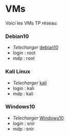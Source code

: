 # VMs
Voici les VMs TP réseau: 

  ### Debian10
 - *Telecharger* [debian10](https://drive.google.com/file/d/1eUI_JRcL4XbkX-b0Pb5Z0B1GBilace7Y/view?usp=drive_link)
 - login : root
 - mdp : root
  ### Kali Linux 
 - *Telecharger* [kali](https://drive.google.com/file/d/1wrSEe1hMKAeLpy0oveLUmqpuAzXqSh3J/view?usp=sharing)
 - login : kali
 - mdp : kali
  ### Windows10
 - *Telecharger* [Windows10](https://drive.google.com/file/d/1s6kG2R4zfSpTPlU0-m1-08JQIar65kKi/view?usp=drive_link)
 - login : snir
 - mdp : snir

